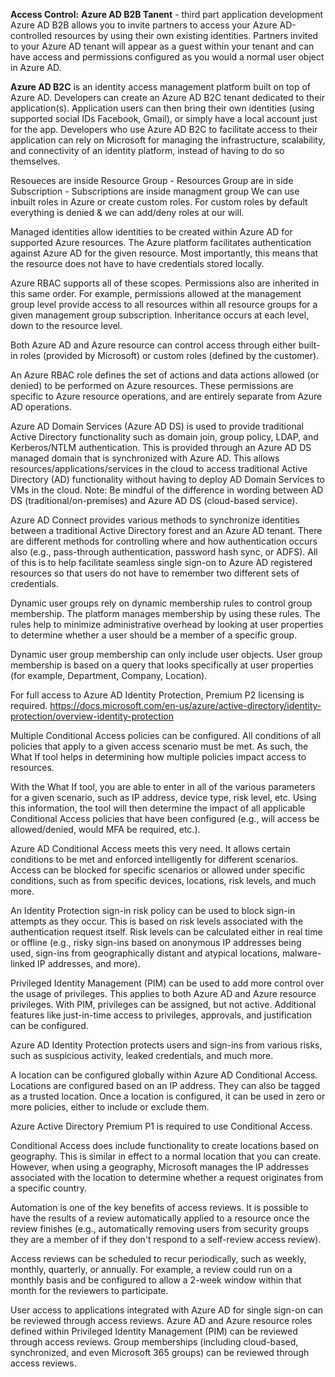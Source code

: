 **Access Control:**
**Azure AD B2B Tanent** - third part application development
Azure AD B2B allows you to invite partners to access your Azure AD-controlled resources by using their own existing identities. Partners invited to your Azure AD tenant will appear as a guest within your tenant and can have access and permissions configured as you would a normal user object in Azure AD.

**Azure AD B2C** is an identity access management platform built on top of Azure AD. Developers can create an Azure AD B2C tenant dedicated to their application(s). Application users can then bring their own identities (using supported social IDs Facebook, Gmail), or simply have a local account just for the app. Developers who use Azure AD B2C to facilitate access to their application can rely on Microsoft for managing the infrastructure, scalability, and connectivity of an identity platform, instead of having to do so themselves.

Resoueces are inside Resource Group - Resources Group are in side Subscription - Subscriptions are inside managment group
We can use inbuilt roles in Azure or create custom roles.
For custom roles by default everything is denied & we can add/deny roles at our will.

Managed identities allow identities to be created within Azure AD for supported Azure resources. The Azure platform facilitates authentication against Azure AD for the given resource. Most importantly, this means that the resource does not have to have credentials stored locally.

Azure RBAC supports all of these scopes. Permissions also are inherited in this same order. For example, permissions allowed at the management group level provide access to all resources within all resource groups for a given management group subscription. Inheritance occurs at each level, down to the resource level.

Both Azure AD and Azure resource can control access through either built-in roles (provided by Microsoft) or custom roles (defined by the customer).

An Azure RBAC role defines the set of actions and data actions allowed (or denied) to be performed on Azure resources. These permissions are specific to Azure resource operations, and are entirely separate from Azure AD operations.

Azure AD Domain Services (Azure AD DS) is used to provide traditional Active Directory functionality such as domain join, group policy, LDAP, and Kerberos/NTLM authentication. This is provided through an Azure AD DS managed domain that is synchronized with Azure AD. This allows resources/applications/services in the cloud to access traditional Active Directory (AD) functionality without having to deploy AD Domain Services to VMs in the cloud. Note: Be mindful of the difference in wording between AD DS (traditional/on-premises) and Azure AD DS (cloud-based service).

Azure AD Connect provides various methods to synchronize identities between a traditional Active Directory forest and an Azure AD tenant. There are different methods for controlling where and how authentication occurs also (e.g., pass-through authentication, password hash sync, or ADFS). All of this is to help facilitate seamless single sign-on to Azure AD registered resources so that users do not have to remember two different sets of credentials.

Dynamic user groups rely on dynamic membership rules to control group membership. The platform manages membership by using these rules. The rules help to minimize administrative overhead by looking at user properties to determine whether a user should be a member of a specific group.

Dynamic user group membership can only include user objects. User group membership is based on a query that looks specifically at user properties (for example, Department, Company, Location).

For full access to Azure AD Identity Protection, Premium P2 licensing is required. https://docs.microsoft.com/en-us/azure/active-directory/identity-protection/overview-identity-protection

Multiple Conditional Access policies can be configured. All conditions of all policies that apply to a given access scenario must be met. As such, the What If tool helps in determining how multiple policies impact access to resources.

With the What If tool, you are able to enter in all of the various parameters for a given scenario, such as IP address, device type, risk level, etc. Using this information, the tool will then determine the impact of all applicable Conditional Access policies that have been configured (e.g., will access be allowed/denied, would MFA be required, etc.).

Azure AD Conditional Access meets this very need. It allows certain conditions to be met and enforced intelligently for different scenarios. Access can be blocked for specific scenarios or allowed under specific conditions, such as from specific devices, locations, risk levels, and much more.

An Identity Protection sign-in risk policy can be used to block sign-in attempts as they occur. This is based on risk levels associated with the authentication request itself. Risk levels can be calculated either in real time or offline (e.g., risky sign-ins based on anonymous IP addresses being used, sign-ins from geographically distant and atypical locations, malware-linked IP addresses, and more).

Privileged Identity Management (PIM) can be used to add more control over the usage of privileges. This applies to both Azure AD and Azure resource privileges. With PIM, privileges can be assigned, but not active. Additional features like just-in-time access to privileges, approvals, and justification can be configured.

Azure AD Identity Protection protects users and sign-ins from various risks, such as suspicious activity, leaked credentials, and much more.

A location can be configured globally within Azure AD Conditional Access. Locations are configured based on an IP address. They can also be tagged as a trusted location. Once a location is configured, it can be used in zero or more policies, either to include or exclude them.

Azure Active Directory Premium P1 is required to use Conditional Access.

Conditional Access does include functionality to create locations based on geography. This is similar in effect to a normal location that you can create. However, when using a geography, Microsoft manages the IP addresses associated with the location to determine whether a request originates from a specific country.

Automation is one of the key benefits of access reviews. It is possible to have the results of a review automatically applied to a resource once the review finishes (e.g., automatically removing users from security groups they are a member of if they don't respond to a self-review access review).

Access reviews can be scheduled to recur periodically, such as weekly, monthly, quarterly, or annually. For example, a review could run on a monthly basis and be configured to allow a 2-week window within that month for the reviewers to participate.

User access to applications integrated with Azure AD for single sign-on can be reviewed through access reviews.
Azure AD and Azure resource roles defined within Privileged Identity Management (PIM) can be reviewed through access reviews.
Group memberships (including cloud-based, synchronized, and even Microsoft 365 groups) can be reviewed through access reviews.
